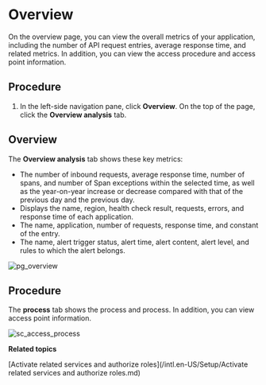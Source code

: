 # Overview

On the overview page, you can view the overall metrics of your application, including the number of API request entries, average response time, and related metrics. In addition, you can view the access procedure and access point information.

## Procedure

1.  In the left-side navigation pane, click **Overview**. On the top of the page, click the **Overview analysis** tab.

## Overview

The **Overview analysis** tab shows these key metrics:

-   The number of inbound requests, average response time, number of spans, and number of Span exceptions within the selected time, as well as the year-on-year increase or decrease compared with that of the previous day and the previous day.
-   Displays the name, region, health check result, requests, errors, and response time of each application.
-   The name, application, number of requests, response time, and constant of the entry.
-   The name, alert trigger status, alert time, alert content, alert level, and rules to which the alert belongs.

![pg_overview](../images/p102767.png)

## Procedure

The **process** tab shows the process and process. In addition, you can view access point information.

![sc_access_process](../images/p102777.png)

**Related topics**  


[Activate related services and authorize roles](/intl.en-US/Setup/Activate related services and authorize roles.md)

